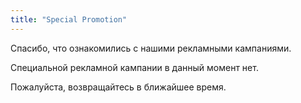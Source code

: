 ```yaml
---
title: "Special Promotion"
---
```


<div class="rules_container">
    <div class="rules_content">
      <!-- <img src="images/promotion_ru.jpg" alt="promotion" style="margin-bottom: 1%"> -->
        <!-- <div class="tables" style="font-family: none">
            <table>
                <thead><th colspan="2">Купи любые 2 товара BergHoff из списка:</th></thead>
                <tbody>
                    <tr>
                        <th>5413821326818</th> <td>Сотейник с крышкой Berghoff 28 см</td>
                    </tr>
                    <tr>
                        <th>5413821326726</th> <td>Кастрюля с крышкой Berghoff 20 см</td>
                    </tr>
                    <tr>
                        <th>5413821326696</th> <td>Сотейник с крышкой Berghoff 18см</td>
                    </tr>
                    <tr>
                        <th>5413821326788</th> <td>Высокая кастрюля с крышкой Berghoff 24см</td>
                    </tr>
                    <tr>
                        <th>5413821326849</th> <td>Сковорода Вок с крышкой Berghoff 28 см</td>
                    </tr>
                    <tr>
                        <th>5413821326566</th> <td>Сковорода Berghoff 20 см</td>
                    </tr>
                    <tr>
                        <th>5413821326603</th> <td>Сковорода Berghoff 24 см</td>
                    </tr>
                    <tr>
                        <th>5413821326634</th> <td>Сковорода Berghoff 28 см</td>
                    </tr>
                    <tr>
                        <th>5413821326665</th> <td>Сковорода гриль 26 см</td>
                    </tr>
                    <tr>
                        <th colspan="2">Товары могут быть разными.</th>
                    </tr>
                </tbody>
            </table>
            <table>
                <thead><th colspan="2">И получи бесплатно 1 кухонный аксессуар на выбор:</th></thead>
                <tbody>
                    <tr>
                        <th>5413821085548</th> <td>Лопатка Berghoff</td>
                    </tr>
                    <tr>
                        <th>5413821085586</th> <td>Лопатка Berghoff</td>
                    </tr>
                    <tr>
                        <th>5413821059723</th> <td>Толкушка для картофеля Berghoff</td>
                    </tr>
                </tbody>
            </table>
        </div> -->
    </div>
    <div class="no_promotion">
        <p>Спасибо, что ознакомились с нашими рекламными кампаниями.</p>
        <p>Специальной рекламной кампании в данный момент нет.</p>
        <p>Пожалуйста, возвращайтесь в ближайшее время.</p>
    </div>
</div>